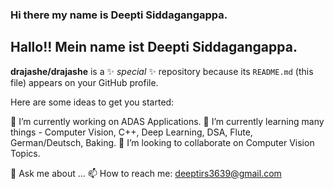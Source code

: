 ### Hi there my name is Deepti Siddagangappa. 
## Hallo!! Mein name ist Deepti Siddagangappa.


**drajashe/drajashe** is a ✨ _special_ ✨ repository because its `README.md` (this file) appears on your GitHub profile.

Here are some ideas to get you started:

🔭 I’m currently working on ADAS Applications.
🌱 I’m currently learning many things - Computer Vision, C++, Deep Learning, DSA, Flute, German/Deutsch, Baking.
👯 I’m looking to collaborate on Computer Vision Topics.

💬 Ask me about ...
📫 How to reach me: deeptirs3639@gmail.com


